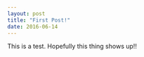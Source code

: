 ```yaml
---
layout: post
title: "First Post!"
date: 2016-06-14
---
```


This is a test. Hopefully this thing shows up!!
